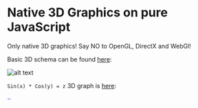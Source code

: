 Native 3D Graphics on pure JavaScript
==================

Only native 3D graphics! Say NO to OpenGL, DirectX and WebGl!

Basic 3D schema can be found [here][1]:

![alt text](https://gyazo.com/b79422343b8e2443bece8b2c80057f20)

`Sin(x) * Cos(y) = z` 3D graph is [here][2]:


  <img src="https://github.com/dyatchenko/Native_3D_Graphics/blob/master/Javascript_3D_Graphics/graph_sin_cos_sample.png" style="max-width: 10px; max-height: 10px; display: inline-block;"/>


  [1]: https://rawgit.com/dyatchenko/Native_3D_Graphics/master/Javascript_3D_Graphics/index.html
  [2]: https://rawgit.com/dyatchenko/Native_3D_Graphics/master/Javascript_3D_Graphics/graph_sin_cos.html
